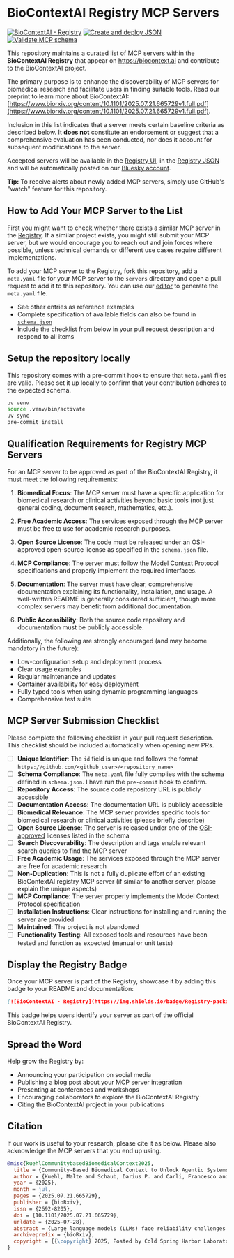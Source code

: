 # BioContextAI Registry MCP Servers

[![BioContextAI - Registry](https://img.shields.io/badge/Registry-package?style=flat&label=BioContextAI&labelColor=%23fff&color=%233555a1&link=https://biocontext.ai/registry)](https://biocontext.ai/registry)
[![Create and deploy JSON](https://github.com/biocontext-ai/registry/actions/workflows/deploy-json.yaml/badge.svg)](https://github.com/biocontext-ai/registry/actions/workflows/deploy-json.yaml)
[![Validate MCP schema](https://github.com/biocontext-ai/registry/actions/workflows/validate-schema.yaml/badge.svg)](https://github.com/biocontext-ai/registry/actions/workflows/validate-schema.yaml)

This repository maintains a curated list of MCP servers within the **BioContextAI Registry** that appear on https://biocontext.ai and contribute to the BioContextAI project.

The primary purpose is to enhance the discoverability of MCP servers for biomedical research and facilitate users in finding suitable tools. Read our preprint to learn more about BioContextAI: [https://www.biorxiv.org/content/10.1101/2025.07.21.665729v1.full.pdf](https://www.biorxiv.org/content/10.1101/2025.07.21.665729v1.full.pdf).

Inclusion in this list indicates that a server meets certain baseline criteria as described below. It **does not** constitute an endorsement or suggest that a comprehensive evaluation has been conducted, nor does it account for subsequent modifications to the server.

Accepted servers will be available in the [Registry UI](https://biocontext.ai/registry), in the [Registry JSON](https://biocontext.ai/registry.json) and will be automatically posted on our [Bluesky account](https://bsky.app/profile/biocontext.ai).

**Tip:** To receive alerts about newly added MCP servers, simply use GitHub's "watch" feature for this repository.

## How to Add Your MCP Server to the List

First you might want to check whether there exists a similar MCP server in the [Registry](https://biocontext.ai/registry). If a similar project exists, you might still submit your MCP server, but we would encourage you to reach out and join forces where possible, unless technical demands or different use cases require different implementations.

To add your MCP server to the Registry, fork this repository, add a `meta.yaml` file for your MCP server to the `servers` directory and open a pull request to add it to this repository. You can use our [editor](https://biocontext.ai/registry/editor) to generate the `meta.yaml` file.

- See other entries as reference examples
- Complete specification of available fields can also be found in [`schema.json`](schema.json)
- Include the checklist from below in your pull request description and respond to all items

## Setup the repository locally

This repository comes with a pre-commit hook to ensure that `meta.yaml` files are valid. Please set it up locally to confirm that your contribution adheres to the expected schema.

```bash
uv venv
source .venv/bin/activate
uv sync
pre-commit install
```

## Qualification Requirements for Registry MCP Servers

For an MCP server to be approved as part of the BioContextAI Registry, it must meet the following requirements:

1. **Biomedical Focus**: The MCP server must have a specific application for biomedical research or clinical activities beyond basic tools (not just general coding, document search, mathematics, etc.).

2. **Free Academic Access**: The services exposed through the MCP server must be free to use for academic research purposes.

3. **Open Source License**: The code must be released under an OSI-approved open-source license as specified in the `schema.json` file.

4. **MCP Compliance**: The server must follow the Model Context Protocol specifications and properly implement the required interfaces.

5. **Documentation**: The server must have clear, comprehensive documentation explaining its functionality, installation, and usage. A well-written README is generally considered sufficient, though more complex servers may benefit from additional documentation.

6. **Public Accessibility**: Both the source code repository and documentation must be publicly accessible.

Additionally, the following are strongly encouraged (and may become mandatory in the future):

- Low-configuration setup and deployment process
- Clear usage examples
- Regular maintenance and updates
- Container availability for easy deployment
- Fully typed tools when using dynamic programming languages
- Comprehensive test suite

## MCP Server Submission Checklist

Please complete the following checklist in your pull request description. This checklist should be included automatically when opening new PRs.

- [ ] **Unique Identifier**: The `id` field is unique and follows the format `https://github.com/<github_user>/<repository_name>`
- [ ] **Schema Compliance**: The `meta.yaml` file fully complies with the schema defined in `schema.json`. I have run the `pre-commit` hook to confirm.
- [ ] **Repository Access**: The source code repository URL is publicly accessible
- [ ] **Documentation Access**: The documentation URL is publicly accessible
- [ ] **Biomedical Relevance**: The MCP server provides specific tools for biomedical research or clinical activities (please briefly describe)
- [ ] **Open Source License**: The server is released under one of the [OSI-approved](https://opensource.org/license) licenses listed in the schema
- [ ] **Search Discoverability**: The description and tags enable relevant search queries to find the MCP server
- [ ] **Free Academic Usage**: The services exposed through the MCP server are free for academic research
- [ ] **Non-Duplication**: This is not a fully duplicate effort of an existing BioContextAI registry MCP server (if similar to another server, please explain the unique aspects)
- [ ] **MCP Compliance**: The server properly implements the Model Context Protocol specification
- [ ] **Installation Instructions**: Clear instructions for installing and running the server are provided
- [ ] **Maintained**: The project is not abandoned
- [ ] **Functionality Testing**: All exposed tools and resources have been tested and function as expected (manual or unit tests)

## Display the Registry Badge

Once your MCP server is part of the Registry, showcase it by adding this badge to your README and documentation:

```markdown
[![BioContextAI - Registry](https://img.shields.io/badge/Registry-package?style=flat&label=BioContextAI&labelColor=%23fff&color=%233555a1&link=https://biocontext.ai/registry)](https://biocontext.ai/registry)
```

This badge helps users identify your server as part of the official BioContextAI Registry.

## Spread the Word

Help grow the Registry by:

- Announcing your participation on social media
- Publishing a blog post about your MCP server integration
- Presenting at conferences and workshops
- Encouraging collaborators to explore the BioContextAI Registry
- Citing the BioContextAI project in your publications

## Citation

If our work is useful to your research, please cite it as below. Please also acknowledge the MCP servers that you end up using.

```bibtex
@misc{kuehlCommunitybasedBiomedicalContext2025,
  title = {Community-Based Biomedical Context to Unlock Agentic Systems},
  author = {Kuehl, Malte and Schaub, Darius P. and Carli, Francesco and Heumos, Lukas and {Fern{\'a}ndez-Zapata}, Camila and Kaiser, Nico and Schaul, Jonathan and Panzer, Ulf and Bonn, Stefan and Lobentanzer, Sebastian and {Saez-Rodriguez}, Julio and Puelles, Victor G.},
  year = {2025},
  month = jul,
  pages = {2025.07.21.665729},
  publisher = {bioRxiv},
  issn = {2692-8205},
  doi = {10.1101/2025.07.21.665729},
  urldate = {2025-07-28},
  abstract = {Large language models (LLMs) face reliability challenges stemming from hallucinations and insufficient access to validated scientific resources. Existing solutions are often fragmented and limited to specific applications, hindering broader adoption and interoperability. Here, we present Biomedical Context for Artificial Intelligence (BioContextAI), an open-source initiative centered on Model Context Protocol (MCP) servers to address these limitations. BioContextAI provides a community-oriented registry for discovering domain-specific MCP servers and a proof-of-concept server implementation that integrates widely-used biomedical knowledgebases. By enabling standardized access to validated scientific knowledge, BioContextAI aims to facilitate the development of composable agentic systems for biomedical research. Together, this work contributes to an emerging ecosystem of community-driven approaches for expanding the capabilities and reliability of biomedical AI systems.},
  archiveprefix = {bioRxiv},
  copyright = {{\copyright} 2025, Posted by Cold Spring Harbor Laboratory. This pre-print is available under a Creative Commons License (Attribution 4.0 International), CC BY 4.0, as described at http://creativecommons.org/licenses/by/4.0/},
}
```
